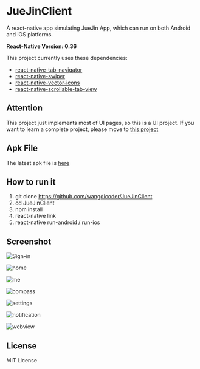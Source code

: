 # JueJinClient

A react-native app simulating JueJin App, which can run on both Android and iOS platforms.

**React-Native Version: 0.36**

This project currently uses these dependencies:
- [react-native-tab-navigator](https://github.com/exponentjs/react-native-tab-navigator)
- [react-native-swiper](https://github.com/leecade/react-native-swiper)
- [react-native-vector-icons](https://github.com/oblador/react-native-vector-icons)
- [react-native-scrollable-tab-view](https://github.com/skv-headless/react-native-scrollable-tab-view)

## Attention

This project just implements most of UI pages, so this is a UI project. If you want to learn a complete project, please move to [this project](https://github.com/wangdicoder/react-native-Gank)

## Apk File

The latest apk file is [here](https://github.com/wangdicoder/JueJinClient/blob/master/android/app/app-release.apk)

## How to run it

1. git clone https://github.com/wangdicoder/JueJinClient
2. cd JueJinClient
3. npm install
4. react-native link
5. react-native run-android / run-ios

## Screenshot

![Sign-in](https://github.com/wangdicoder/JueJinClient/raw/master/screenshot/signin.png)

![home](https://github.com/wangdicoder/JueJinClient/raw/master/screenshot/home.png)

![me](https://github.com/wangdicoder/JueJinClient/raw/master/screenshot/me.png)

![compass](https://github.com/wangdicoder/JueJinClient/raw/master/screenshot/compass.png)

![settings](https://github.com/wangdicoder/JueJinClient/raw/master/screenshot/settings.png)

![notification](https://github.com/wangdicoder/JueJinClient/raw/master/screenshot/notification.png)

![webview](https://github.com/wangdicoder/JueJinClient/raw/master/screenshot/webview.png)

## License

MIT License
